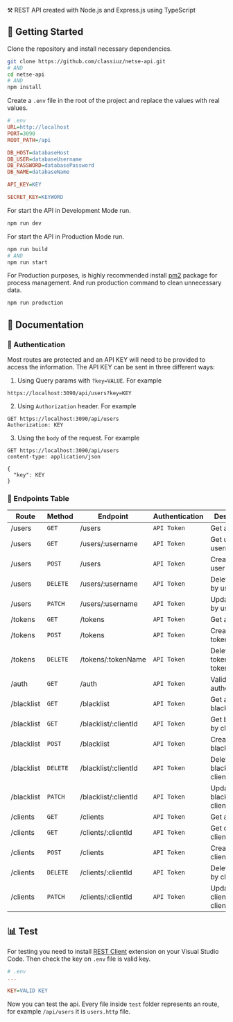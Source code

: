⚒️ REST API created with Node.js and Express.js using TypeScript

## 🚀 Getting Started

Clone the repository and install necessary dependencies.

```bash
git clone https://github.com/classiuz/netse-api.git
# AND
cd netse-api
# AND
npm install
```

Create a `.env` file in the root of the project and replace the values with real values.

```ini
# .env
URL=http://localhost
PORT=3090
ROOT_PATH=/api

DB_HOST=databaseHost
DB_USER=databaseUsername
DB_PASSWORD=databasePassword
DB_NAME=databaseName

API_KEY=KEY

SECRET_KEY=KEYWORD
```

For start the API in Development Mode run.

```bash
npm run dev
```

For start the API in Production Mode run.

```bash
npm run build 
# AND
npm run start
```

For Production purposes, is highly recommended install [pm2](https://github.com/Unitech/pm2) package for process management. And run production command to clean unnecessary data.

```bash
npm run production
```

## 📖 Documentation

### 🔐 Authentication

Most routes are protected and an API KEY will need to be provided to access the information. The API KEY can be sent in three different ways:

1. Using Query params with `?key=VALUE`. For example

```htth
https://localhost:3090/api/users?key=KEY
```

2. Using `Authorization` header. For example
```http
GET https://localhost:3090/api/users
Authorization: KEY
```

3. Using the `body` of the request. For example
```http
GET https://localhost:3090/api/users
content-type: application/json

{
  "key": KEY  
}
```

### 🧮 Endpoints Table

| Route         | Method        | Endpoint              | Authentication     | Description                        |
| ------------- | ------------- | -------------         | -------------      | -------------                      |
| /users        | `GET`         | /users                | `API Token`        | Get all users                      |
| /users        | `GET`         | /users/:username      | `API Token`        | Get user by username               |
| /users        | `POST`        | /users                | `API Token`        | Create a new user                  |
| /users        | `DELETE`      | /users/:username      | `API Token`        | Delete a user by username          |
| /users        | `PATCH`       | /users/:username      | `API Token`        | Update a user by username          |
| /tokens       | `GET`         | /tokens               | `API Token`        | Get all tokens                     |
| /tokens       | `POST`        | /tokens               | `API Token`        | Create a new token                 |
| /tokens       | `DELETE`      | /tokens/:tokenName    | `API Token`        | Delete a token by tokenName        |
| /auth         | `GET`         | /auth                 | `API Token`        | Validate user authentication       |
| /blacklist    | `GET`         | /blacklist            | `API Token`        | Get all blacklist                  |
| /blacklist    | `GET`         | /blacklist/:clientId  | `API Token`        | Get blacklist by clientId          |
| /blacklist    | `POST`        | /blacklist            | `API Token`        | Create a new blacklist             |
| /blacklist    | `DELETE`      | /blacklist/:clientId  | `API Token`        | Delete a blacklist by clientId     |
| /blacklist    | `PATCH`       | /blacklist/:clientId  | `API Token`        | Update a blacklist by clientId     |
| /clients      | `GET`         | /clients              | `API Token`        | Get all clients                    |
| /clients      | `GET`         | /clients/:clientId    | `API Token`        | Get client by clientId             |
| /clients      | `POST`        | /clients              | `API Token`        | Create a new client                |
| /clients      | `DELETE`      | /clients/:clientId    | `API Token`        | Delete a client by clientId        |
| /clients      | `PATCH`       | /clients/:clientId    | `API Token`        | Update a client by clientId        |



## 📊 Test 
For testing you need to install [REST Client](https://github.com/Huachao/vscode-restclient) extension on your Visual Studio Code. Then check the key on `.env` file is valid key.

```ini
# .env
...

KEY=VALID KEY
```

Now you can test the api. Every file inside `test` folder represents an route, for example `/api/users` it is `users.http` file.